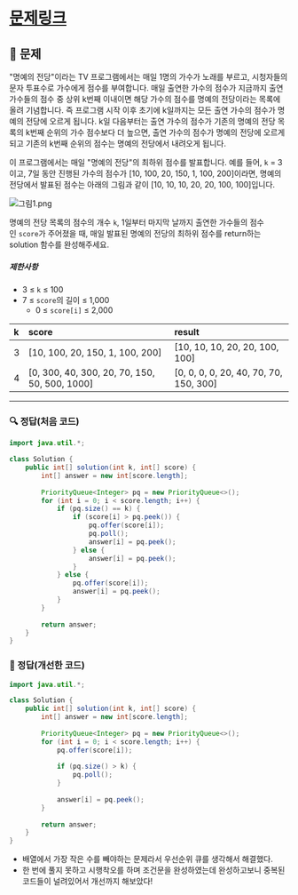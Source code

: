 # [문제링크](https://school.programmers.co.kr/learn/courses/30/lessons/138477)

## 📝 문제

"명예의 전당"이라는 TV 프로그램에서는 매일 1명의 가수가 노래를 부르고, 시청자들의 문자 투표수로 가수에게 점수를 부여합니다. 매일 출연한 가수의 점수가 지금까지 출연 가수들의 점수 중 상위 k번째 이내이면 해당 가수의 점수를 명예의 전당이라는 목록에 올려 기념합니다. 즉 프로그램 시작 이후 초기에 k일까지는 모든 출연 가수의 점수가 명예의 전당에 오르게 됩니다. k일 다음부터는 출연 가수의 점수가 기존의 명예의 전당 목록의 k번째 순위의 가수 점수보다 더 높으면, 출연 가수의 점수가 명예의 전당에 오르게 되고 기존의 k번째 순위의 점수는 명예의 전당에서 내려오게 됩니다.

이 프로그램에서는 매일 "명예의 전당"의 최하위 점수를 발표합니다. 예를 들어, `k` = 3이고, 7일 동안 진행된 가수의 점수가 [10, 100, 20, 150, 1, 100, 200]이라면, 명예의 전당에서 발표된 점수는 아래의 그림과 같이 [10, 10, 10, 20, 20, 100, 100]입니다.

![그림1.png](https://grepp-programmers.s3.ap-northeast-2.amazonaws.com/files/production/b0893853-7471-47c0-b7e5-1e8b46002810/%EA%B7%B8%EB%A6%BC1.png)

명예의 전당 목록의 점수의 개수 `k`, 1일부터 마지막 날까지 출연한 가수들의 점수인 `score`가 주어졌을 때, 매일 발표된 명예의 전당의 최하위 점수를 return하는 solution 함수를 완성해주세요.

##### 제한사항

-   3 ≤ `k` ≤ 100
-   7 ≤ `score`의 길이 ≤ 1,000
    -   0 ≤ `score[i]` ≤ 2,000

| k   | score                                         | result                         |
|:--- |:--------------------------------------------- |:------------------------------ |
| 3   | [10, 100, 20, 150, 1, 100, 200]               | [10, 10, 10, 20, 20, 100, 100] |
| 4   | [0, 300, 40, 300, 20, 70, 150, 50, 500, 1000] | [0, 0, 0, 0, 20, 40, 70, 70, 150, 300]                               |


---

### 🔍 정답(처음 코드)

```java
import java.util.*;

class Solution {
    public int[] solution(int k, int[] score) {
        int[] answer = new int[score.length];
        
        PriorityQueue<Integer> pq = new PriorityQueue<>();
        for (int i = 0; i < score.length; i++) {
            if (pq.size() == k) {
                if (score[i] > pq.peek()) {
                    pq.offer(score[i]);
                    pq.poll();
                    answer[i] = pq.peek();
                } else {
                    answer[i] = pq.peek();
                }
            } else {
                pq.offer(score[i]);
                answer[i] = pq.peek();
            }
        }
        
        return answer;
    }
}
```

### 🔎 정답(개선한 코드)

```java
import java.util.*;

class Solution {
    public int[] solution(int k, int[] score) {
        int[] answer = new int[score.length];
        
        PriorityQueue<Integer> pq = new PriorityQueue<>();
        for (int i = 0; i < score.length; i++) {
            pq.offer(score[i]);
            
            if (pq.size() > k) {
                pq.poll();    
            }
            
            answer[i] = pq.peek();
        }
        
        return answer;
    }
}
```
- 배열에서 가장 작은 수를 빼야하는 문제라서 우선순위 큐를 생각해서 해결했다.
- 한 번에 풀지 못하고 시행착오를 하며 조건문을 완성하였는데 완성하고보니 중복된 코드들이 널려있어서 개선까지 해보았다!